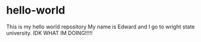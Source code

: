 # hello-world
This is my hello world repository
My name is Edward and I go to wright state university.
IDK WHAT IM DOING!!!!!
